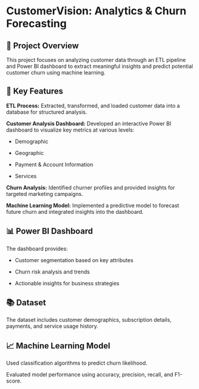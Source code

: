 # CustomerVision: Analytics & Churn Forecasting
## 📌 Project Overview

This project focuses on analyzing customer data through an ETL pipeline and Power BI dashboard to extract meaningful insights and predict potential customer churn using machine learning.

## 🚀 Key Features

__ETL Process:__ Extracted, transformed, and loaded customer data into a database for structured analysis.

__Customer Analysis Dashboard:__ Developed an interactive Power BI dashboard to visualize key metrics at various levels:

- Demographic

- Geographic

- Payment & Account Information

- Services

__Churn Analysis:__ Identified churner profiles and provided insights for targeted marketing campaigns.

__Machine Learning Model:__ Implemented a predictive model to forecast future churn and integrated insights into the dashboard.


## 📊 Power BI Dashboard

The dashboard provides:

- Customer segmentation based on key attributes

- Churn risk analysis and trends

- Actionable insights for business strategies


## 📚 Dataset

The dataset includes customer demographics, subscription details, payments, and service usage history.


## 📈 Machine Learning Model

Used classification algorithms to predict churn likelihood.

Evaluated model performance using accuracy, precision, recall, and F1-score.

